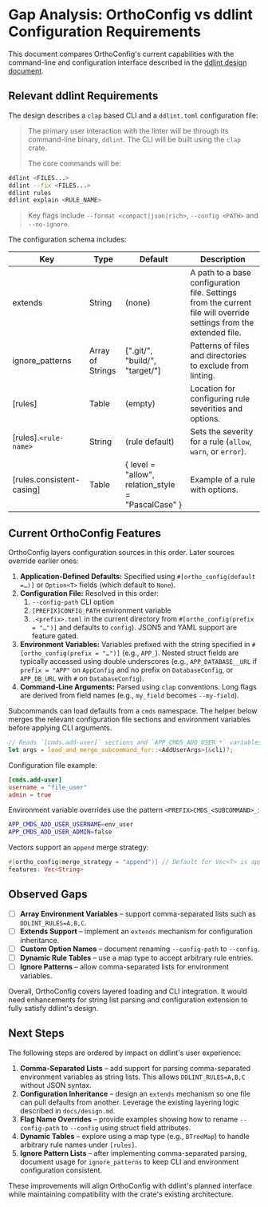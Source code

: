 # Gap Analysis: OrthoConfig vs ddlint Configuration Requirements

This document compares OrthoConfig's current capabilities with the command-line
and configuration interface described in the [ddlint design
document][ddlint-design].

## Relevant ddlint Requirements

The design describes a `clap` based CLI and a `ddlint.toml` configuration file:

> The primary user interaction with the linter will be through its command-line
> binary, `ddlint`. The CLI will be built using the `clap` crate.
>
> The core commands will be:
>
```bash
ddlint <FILES...>
ddlint --fix <FILES...>
ddlint rules
ddlint explain <RULE_NAME>
```
>
>
> Key flags include `--format <compact|json|rich>`, `--config <PATH>` and
> `--no-ignore`.

The configuration schema includes:

| Key                       | Type             | Default                                            | Description                                                                                                        |
| ------------------------- | ---------------- | -------------------------------------------------- | ------------------------------------------------------------------------------------------------------------------ |
| extends                   | String           | (none)                                             | A path to a base configuration file. Settings from the current file will override settings from the extended file. |
| ignore_patterns           | Array of Strings | [".git/", "build/", "target/"]                     | Patterns of files and directories to exclude from linting.                                                         |
| [rules]                   | Table            | (empty)                                            | Location for configuring rule severities and options.                                                              |
| [rules].`<rule-name>`     | String           | (rule default)                                     | Sets the severity for a rule (`allow`, `warn`, or `error`).                                                        |
| [rules.consistent-casing] | Table            | { level = "allow", relation_style = "PascalCase" } | Example of a rule with options.                                                                                    |

## Current OrthoConfig Features

OrthoConfig layers configuration sources in this order. Later sources override
earlier ones:

1. **Application-Defined Defaults:** Specified using
   `#[ortho_config(default =…)]` or `Option<T>` fields (which default to
   `None`).
2. **Configuration File:** Resolved in this order:
   1. `--config-path` CLI option
   2. `[PREFIX]CONFIG_PATH` environment variable
   3. `.<prefix>.toml` in the current directory
      from `#[ortho_config(prefix = "…")]` and defaults to `config`). JSON5 and
      YAML support are feature gated.
3. **Environment Variables:** Variables prefixed with the string specified in
   `#[ortho_config(prefix = "…")]` (e.g., `APP_`). Nested struct fields are
   typically accessed using double underscores (e.g., `APP_DATABASE__URL` if
   `prefix = "APP"` on `AppConfig` and no prefix on `DatabaseConfig`, or
   `APP_DB_URL` with `#` on `DatabaseConfig`).
4. **Command-Line Arguments:** Parsed using `clap` conventions. Long flags are
   derived from field names (e.g., `my_field` becomes `--my-field`).

Subcommands can load defaults from a `cmds` namespace. The helper below merges
the relevant configuration file sections and environment variables before
applying CLI arguments.

```rust
// Reads `[cmds.add-user]` sections and `APP_CMDS_ADD_USER_*` variables then merges with CLI
let args = load_and_merge_subcommand_for::<AddUserArgs>(&cli)?;
```

Configuration file example:

```toml
[cmds.add-user]
username = "file_user"
admin = true
```

Environment variable overrides use the pattern `<PREFIX>CMDS_<SUBCOMMAND>_`:

```bash
APP_CMDS_ADD_USER_USERNAME=env_user
APP_CMDS_ADD_USER_ADMIN=false
```

Vectors support an `append` merge strategy:

```rust
#[ortho_config(merge_strategy = "append")] // Default for Vec<T> is append
features: Vec<String>
```

## Observed Gaps

- [ ] **Array Environment Variables** – support comma-separated lists such as
  `DDLINT_RULES=A,B,C`.
- [ ] **Extends Support** – implement an `extends` mechanism for configuration
  inheritance.
- [ ] **Custom Option Names** – document renaming `--config-path` to `--config`.
- [ ] **Dynamic Rule Tables** – use a map type to accept arbitrary rule entries.
- [ ] **Ignore Patterns** – allow comma-separated lists for environment
  variables.

Overall, OrthoConfig covers layered loading and CLI integration. It would need
enhancements for string list parsing and configuration extension to fully
satisfy ddlint's design.

## Next Steps

The following steps are ordered by impact on ddlint's user experience:

1. **Comma-Separated Lists** – add support for parsing comma-separated
   environment variables as string lists. This allows `DDLINT_RULES=A,B,C`
   without JSON syntax.
2. **Configuration Inheritance** – design an `extends` mechanism so one file can
   pull defaults from another. Leverage the existing layering logic described
   in `docs/design.md`.
3. **Flag Name Overrides** – provide examples showing how to rename
   `--config-path` to `--config` using struct field attributes.
4. **Dynamic Tables** – explore using a map type (e.g., `BTreeMap`) to handle
   arbitrary rule names under `[rules]`.
5. **Ignore Pattern Lists** – after implementing comma-separated parsing,
   document usage for `ignore_patterns` to keep CLI and environment
   configuration consistent.

These improvements will align OrthoConfig with ddlint's planned interface while
maintaining compatibility with the crate's existing architecture.

<!-- markdownlint-disable-next-line MD013 -->

[ddlint-design]:
https://raw.githubusercontent.com/leynos/ddlint/refs/heads/main/docs/ddlint-design-and-road-map.md
